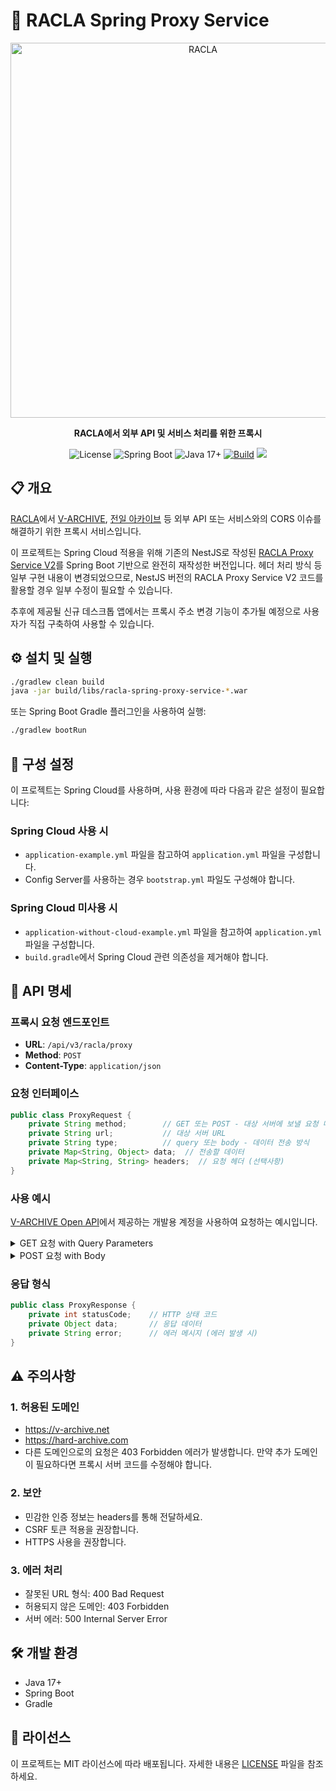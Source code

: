# 🚀 RACLA Spring Proxy Service

<div align="center">
  <img src="https://cdn.gongroin.com/gongroin/og-image-racla.png" alt="RACLA" width="600">
  
  <p><strong>RACLA에서 외부 API 및 서비스 처리를 위한 프록시</strong></p>
  
  <p>
    <img src="https://img.shields.io/badge/license-MIT-blue" alt="License">
    <img src="https://img.shields.io/badge/Spring%20Boot-3.x-brightgreen" alt="Spring Boot">
    <img src="https://img.shields.io/badge/Java-17%2B-orange" alt="Java 17+">
    <a href="https://github.com/RACLA-DEV/racla-spring-proxy-service/actions/workflows/build.yml"><img src="https://github.com/RACLA-DEV/racla-spring-proxy-service/actions/workflows/build.yml/badge.svg" alt="Build"></a>
    <a href="https://app.codacy.com/gh/RACLA-DEV/racla-spring-proxy-service/dashboard?utm_source=gh&utm_medium=referral&utm_content=&utm_campaign=Badge_grade"><img src="https://app.codacy.com/project/badge/Grade/a935800786ce4259946a9f6a4b0ea51f"/></a>
  </p>
</div>

## 📋 개요

[RACLA](https://racla.app)에서 [V-ARCHIVE](https://v-archive.net), [전일 아카이브](https://hard-archive.com) 등 외부 API 또는 서비스와의 CORS 이슈를 해결하기 위한 프록시 서비스입니다.

이 프로젝트는 Spring Cloud 적용을 위해 기존의 NestJS로 작성된 [RACLA Proxy Service V2](https://github.com/RACLA-DEV/racla-proxy-service-v2)를 Spring Boot 기반으로 완전히 재작성한 버전입니다. 헤더 처리 방식 등 일부 구현 내용이 변경되었으므로, NestJS 버전의 RACLA Proxy Service V2 코드를 활용할 경우 일부 수정이 필요할 수 있습니다.

추후에 제공될 신규 데스크톱 앱에서는 프록시 주소 변경 기능이 추가될 예정으로 사용자가 직접 구축하여 사용할 수 있습니다.

## ⚙️ 설치 및 실행

```bash
./gradlew clean build
java -jar build/libs/racla-spring-proxy-service-*.war
```

또는 Spring Boot Gradle 플러그인을 사용하여 실행:

```bash
./gradlew bootRun
```

## 🔧 구성 설정

이 프로젝트는 Spring Cloud를 사용하며, 사용 환경에 따라 다음과 같은 설정이 필요합니다:

### Spring Cloud 사용 시

- `application-example.yml` 파일을 참고하여 `application.yml` 파일을 구성합니다.
- Config Server를 사용하는 경우 `bootstrap.yml` 파일도 구성해야 합니다.

### Spring Cloud 미사용 시

- `application-without-cloud-example.yml` 파일을 참고하여 `application.yml` 파일을 구성합니다.
- `build.gradle`에서 Spring Cloud 관련 의존성을 제거해야 합니다.

## 📝 API 명세

### 프록시 요청 엔드포인트

- **URL**: `/api/v3/racla/proxy`
- **Method**: `POST`
- **Content-Type**: `application/json`

### 요청 인터페이스

```java
public class ProxyRequest {
    private String method;        // GET 또는 POST - 대상 서버에 보낼 요청 메소드
    private String url;           // 대상 서버 URL
    private String type;          // query 또는 body - 데이터 전송 방식
    private Map<String, Object> data;  // 전송할 데이터
    private Map<String, String> headers;  // 요청 헤더 (선택사항)
}
```

### 사용 예시

[V-ARCHIVE Open API](https://github.com/djmax-in/openapi)에서 제공하는 개발용 계정을 사용하여 요청하는 예시입니다.

<details>
<summary>GET 요청 with Query Parameters</summary>

```json
{
  "method": "GET",
  "url": "https://v-archive.net/api/db/comments",
  "type": "query",
  "data": {
    "page": 0,
    "order": "ymdt"
  },
  "headers": {
    "Cookie": "Authorization=1|95d6c422-52b4-4016-8587-38c46a2e7917"
  }
}
```

위 요청은 다음과 같이 변환됩니다: `GET https://v-archive.net/api/db/comments?page=0&order=ymdt`

</details>

<details>
<summary>POST 요청 with Body</summary>

```json
{
  "method": "POST",
  "url": "https://v-archive.net/client/open/1/score",
  "type": "body",
  "data": {
    "name": "Urban Night",
    "dlc": "EMOTIONAL S.",
    "composer": "Electronic Boutique",
    "button": 6,
    "pattern": "SC",
    "score": 90.9,
    "maxCombo": 0
  },
  "headers": {
    "Authorization": "95d6c422-52b4-4016-8587-38c46a2e7917",
    "Content-Type": "application/json"
  }
}
```

</details>

### 응답 형식

```java
public class ProxyResponse {
    private int statusCode;    // HTTP 상태 코드
    private Object data;       // 응답 데이터
    private String error;      // 에러 메시지 (에러 발생 시)
}
```

## ⚠️ 주의사항

### 1. 허용된 도메인

- https://v-archive.net
- https://hard-archive.com
- 다른 도메인으로의 요청은 403 Forbidden 에러가 발생합니다. 만약 추가 도메인이 필요하다면 프록시 서버 코드를 수정해야 합니다.

### 2. 보안

- 민감한 인증 정보는 headers를 통해 전달하세요.
- CSRF 토큰 적용을 권장합니다.
- HTTPS 사용을 권장합니다.

### 3. 에러 처리

- 잘못된 URL 형식: 400 Bad Request
- 허용되지 않은 도메인: 403 Forbidden
- 서버 에러: 500 Internal Server Error

## 🛠️ 개발 환경

- Java 17+
- Spring Boot
- Gradle

## 📜 라이선스

이 프로젝트는 MIT 라이선스에 따라 배포됩니다. 자세한 내용은 [LICENSE](LICENSE) 파일을 참조하세요.
